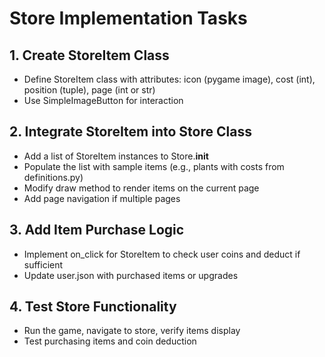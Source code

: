 # Store Implementation Tasks

## 1. Create StoreItem Class
- Define StoreItem class with attributes: icon (pygame image), cost (int), position (tuple), page (int or str)
- Use SimpleImageButton for interaction

## 2. Integrate StoreItem into Store Class
- Add a list of StoreItem instances to Store.__init__
- Populate the list with sample items (e.g., plants with costs from definitions.py)
- Modify draw method to render items on the current page
- Add page navigation if multiple pages

## 3. Add Item Purchase Logic
- Implement on_click for StoreItem to check user coins and deduct if sufficient
- Update user.json with purchased items or upgrades

## 4. Test Store Functionality
- Run the game, navigate to store, verify items display
- Test purchasing items and coin deduction
